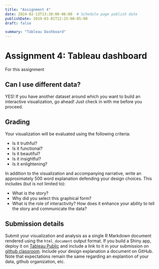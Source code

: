 ```yaml
---
title: "Assignment 4"
date: 2024-02-13T13:30:00-06:00  # Schedule page publish date
publishDate: 2019-03-01T12:25:00-05:00
draft: false

summary: "Tableau Dashboard"
---
```


# Assignment 4: Tableau dashboard

For this assignment

## Can I use different data?

YES! If you have another dataset around which you want to build an interactive visualization, go ahead! Just check in with me before you proceed.

## Grading

Your visualization will be evaluated using the following criteria:

-   Is it truthful?
-   Is it functional?
-   Is it beautiful?
-   Is it insightful?
-   Is it enlightening?

In addition to the visualization and accompanying narrative, write an approximately 500 word explanation defending your design choices. This includes (but is not limited to):

-   What is the story?
-   Why did you select this graphical form?
-   What is the role of interactivity? How does it enhance your ability to tell the story and communicate the data?

## Submission details

Submit your visualization and analysis as a single R Markdown document rendered using the `html_document` output format. If you build a Shiny app, deploy it on [Tableau Public](http://www.shinyapps.io) and include a link to it in your submission on [github classroom](https://classroom.github.com/a/VXiJO03N). Include your design explanation a document on GitHub. Note that expectations remain the same regarding an explantion of your data, github organization, etc.
